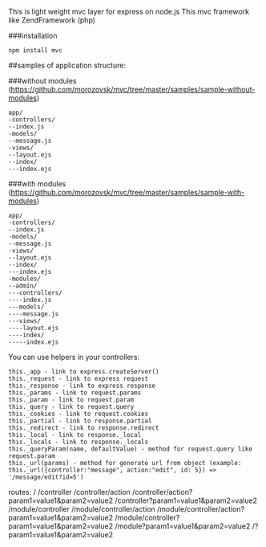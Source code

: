 This is light weight mvc layer for express on node.js
This mvc framework like ZendFramework (php)

###installation

    npm install mvc

##samples of application structure:

###without modules (https://github.com/morozovsk/mvc/tree/master/samples/sample-without-modules)

    app/
    -controllers/
    --index.js
    -models/
    --message.js
    -views/
    --layout.ejs
    --index/
    ---index.ejs

###with modules (https://github.com/morozovsk/mvc/tree/master/samples/sample-with-modules)

    app/
    -controllers/
    --index.js
    -models/
    --message.js
    -views/
    --layout.ejs
    --index/
    ---index.ejs
    -modules/
    --admin/
    ---controllers/
    ----index.js
    ---models/
    ----message.js
    ---views/
    ----layout.ejs
    ----index/
    -----index.ejs

You can use helpers in your controllers:

    this._app - link to express.createServer()
    this._request - link to express request
    this._response - link to express response
    this._params - link to request.params
    this._param - link to request.param
    this._query - link to request.query
    this._cookies - link to request.cookies
    this._partial - link to response.partial
    this._redirect - link to response.redirect
    this._local - link to response._local
    this._locals - link to response._locals
    this._queryParam(name, defaultValue) - method for request.query like request.param
    this._url(params) - method for generate url from object (example: this._url({controller:"message", action:"edit", id: 5}) => '/message/edit?id=5')

routes:
    /
    /controller
    /controller/action
    /controller/action?param1=value1&param2=value2
    /controller?param1=value1&param2=value2
    /module/controller
    /module/controller/action
    /module/controller/action?param1=value1&param2=value2
    /module/controller?param1=value1&param2=value2
    /module?param1=value1&param2=value2
    /?param1=value1&param2=value2
